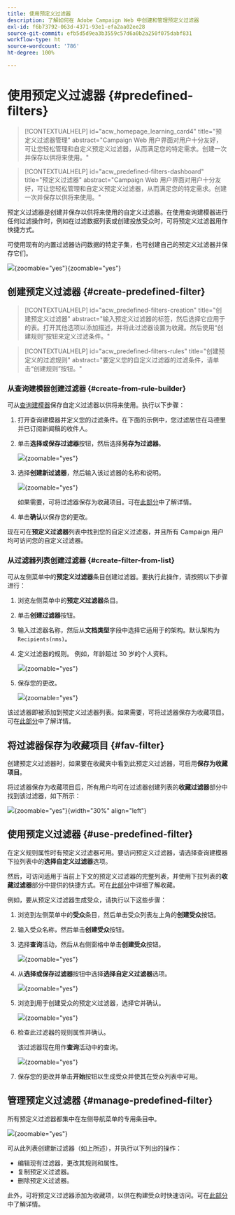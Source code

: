 ```yaml
---
title: 使用预定义过滤器
description: 了解如何在 Adobe Campaign Web 中创建和管理预定义过滤器
exl-id: f6b73792-063d-4371-93e1-efa2aa02ee28
source-git-commit: efb5d5d9ea3b3559c57d6a0b2a250f075dabf831
workflow-type: ht
source-wordcount: '786'
ht-degree: 100%

---
```


# 使用预定义过滤器 {#predefined-filters}

>[!CONTEXTUALHELP]
>id="acw_homepage_learning_card4"
>title="预定义过滤器管理"
>abstract="Campaign Web 用户界面对用户十分友好，可让您轻松管理和自定义预定义过滤器，从而满足您的特定需求。创建一次并保存以供将来使用。"


>[!CONTEXTUALHELP]
>id="acw_predefined-filters-dashboard"
>title="预定义过滤器"
>abstract="Campaign Web 用户界面对用户十分友好，可让您轻松管理和自定义预定义过滤器，从而满足您的特定需求。创建一次并保存以供将来使用。"

预定义过滤器是创建并保存以供将来使用的自定义过滤器。在使用查询建模器进行任何过滤操作时，例如在过滤数据列表或创建投放受众时，可将预定义过滤器用作快捷方式。

可使用现有的内置过滤器访问数据的特定子集，也可创建自己的预定义过滤器并保存它们。

![](assets/predefined-filters-menu.png){zoomable=&quot;yes&quot;}{zoomable=&quot;yes&quot;}

## 创建预定义过滤器 {#create-predefined-filter}

>[!CONTEXTUALHELP]
>id="acw_predefined-filters-creation"
>title="创建预定义过滤器"
>abstract="输入预定义过滤器的标签，然后选择它应用于的表。打开其他选项以添加描述，并将此过滤器设置为收藏。然后使用“创建规则”按钮来定义过滤条件。"

>[!CONTEXTUALHELP]
>id="acw_predefined-filters-rules"
>title="创建预定义的过滤规则"
>abstract="要定义您的自定义过滤器的过滤条件，请单击“创建规则”按钮。"

### 从查询建模器创建过滤器 {#create-from-rule-builder}

可从[查询建模器](../query/query-modeler-overview.md)保存自定义过滤器以供将来使用。执行以下步骤：

1. 打开查询建模器并定义您的过滤条件。在下面的示例中，您过滤居住在马德里并已订阅新闻稿的收件人。
1. 单击&#x200B;**选择或保存过滤器**&#x200B;按钮，然后选择&#x200B;**另存为过滤器**。

   ![](assets/predefined-filters-save.png){zoomable=&quot;yes&quot;}

1. 选择&#x200B;**创建新过滤器**，然后输入该过滤器的名称和说明。

   ![](assets/predefined-filters-save-filter.png){zoomable=&quot;yes&quot;}

   如果需要，可将过滤器保存为收藏项目。可在[此部分](#fav-filter)中了解详情。

1. 单击&#x200B;**确认**&#x200B;以保存您的更改。

现在可在&#x200B;**预定义过滤器**&#x200B;列表中找到您的自定义过滤器，并且所有 Campaign 用户均可访问您的自定义过滤器。


### 从过滤器列表创建过滤器 {#create-filter-from-list}

可从左侧菜单中的&#x200B;**预定义过滤器**&#x200B;条目创建过滤器。要执行此操作，请按照以下步骤进行：

1. 浏览左侧菜单中的&#x200B;**预定义过滤器**&#x200B;条目。
1. 单击&#x200B;**创建过滤器**&#x200B;按钮。
1. 输入过滤器名称，然后从&#x200B;**文档类型**&#x200B;字段中选择它适用于的架构。默认架构为 `Recipients(nms)`。


1. 定义过滤器的规则。 例如，年龄超过 30 岁的个人资料。

   ![](assets/filter-30+.png){zoomable=&quot;yes&quot;}


1. 保存您的更改。

   ![](assets/new-filter.png){zoomable=&quot;yes&quot;}


该过滤器即被添加到预定义过滤器列表。如果需要，可将过滤器保存为收藏项目。可在[此部分](#fav-filter)中了解详情。


## 将过滤器保存为收藏项目 {#fav-filter}

创建预定义过滤器时，如果要在收藏夹中看到此预定义过滤器，可启用&#x200B;**保存为收藏项目**。


将过滤器保存为收藏项目后，所有用户均可在过滤器创建列表的&#x200B;**收藏过滤器**&#x200B;部分中找到该过滤器，如下所示：

![](assets/predefined-filters-favorite.png){zoomable=&quot;yes&quot;}{width="30%" align="left"}

## 使用预定义过滤器 {#use-predefined-filter}

在定义规则属性时有预定义过滤器可用。要访问预定义过滤器，请选择查询建模器下拉列表中的&#x200B;**选择自定义过滤器**&#x200B;选项。

然后，可访问适用于当前上下文的预定义过滤器的完整列表，并使用下拉列表的&#x200B;**收藏过滤器**&#x200B;部分中提供的快捷方式。可在[此部分](#fav-filter)中详细了解收藏。

例如，要从预定义过滤器生成受众，请执行以下这些步骤：

1. 浏览到左侧菜单中的&#x200B;**受众**&#x200B;条目，然后单击受众列表左上角的&#x200B;**创建受众**&#x200B;按钮。
1. 输入受众名称，然后单击&#x200B;**创建受众**&#x200B;按钮。
1. 选择&#x200B;**查询**&#x200B;活动，然后从右侧窗格中单击&#x200B;**创建受众**&#x200B;按钮。

   ![](assets/build-audience-from-filter.png){zoomable=&quot;yes&quot;}

1. 从&#x200B;**选择或保存过滤器**&#x200B;按钮中选择&#x200B;**选择自定义过滤器**&#x200B;选项。

   ![](assets/build-audience-select-custom-filter.png){zoomable=&quot;yes&quot;}

1. 浏览到用于创建受众的预定义过滤器，选择它并确认。

   ![](assets/build-audience-filter-list.png){zoomable=&quot;yes&quot;}

1. 检查此过滤器的规则属性并确认。

   该过滤器现在用作&#x200B;**查询**&#x200B;活动中的查询。

   ![](assets/build-audience-confirm.png){zoomable=&quot;yes&quot;}

1. 保存您的更改并单击&#x200B;**开始**&#x200B;按钮以生成受众并使其在受众列表中可用。

## 管理预定义过滤器 {#manage-predefined-filter}

所有预定义过滤器都集中在左侧导航菜单的专用条目中。

![](assets/list-of-filters.png){zoomable=&quot;yes&quot;}

可从此列表创建新过滤器（如上所述），并执行以下列出的操作：

* 编辑现有过滤器，更改其规则和属性。
* 复制预定义过滤器。
* 删除预定义过滤器。

此外，可将预定义过滤器添加为收藏项，以供在构建受众时快速访问。可在[此部分](#fav-filter)中了解详情。

<!--
## Built-in predefined filters {#ootb-predefined-filter}

Campaign comes with a set of predefined filters, built from the client console. These filters can be used to define your audiences, and rules. They must not be modified.
-->
